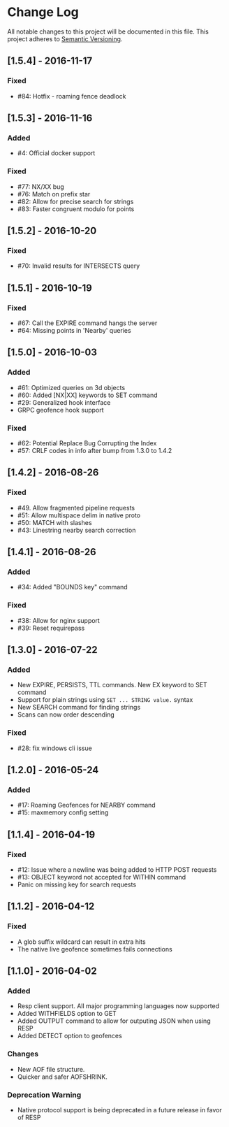 # Change Log
All notable changes to this project will be documented in this file.
This project adheres to [Semantic Versioning](http://semver.org/).

## [1.5.4] - 2016-11-17
### Fixed
- #84: Hotfix - roaming fence deadlock

## [1.5.3] - 2016-11-16
### Added
- #4: Official docker support
### Fixed
- #77: NX/XX bug
- #76: Match on prefix star
- #82: Allow for precise search for strings
- #83: Faster congruent modulo for points

## [1.5.2] - 2016-10-20
### Fixed
- #70: Invalid results for INTERSECTS query

## [1.5.1] - 2016-10-19
### Fixed
- #67: Call the EXPIRE command hangs the server
- #64: Missing points in 'Nearby' queries

## [1.5.0] - 2016-10-03
### Added
- #61: Optimized queries on 3d objects
- #60: Added [NX|XX] keywords to SET command
- #29: Generalized hook interface
- GRPC geofence hook support 

### Fixed
- #62: Potential Replace Bug Corrupting the Index
- #57: CRLF codes in info after bump from 1.3.0 to 1.4.2

## [1.4.2] - 2016-08-26
### Fixed
- #49. Allow fragmented pipeline requests
- #51: Allow multispace delim in native proto
- #50: MATCH with slashes 
- #43: Linestring nearby search correction

## [1.4.1] - 2016-08-26
### Added
- #34: Added "BOUNDS key" command

### Fixed
- #38: Allow for nginx support
- #39: Reset requirepass 

## [1.3.0] - 2016-07-22
### Added
- New EXPIRE, PERSISTS, TTL commands. New EX keyword to SET command
- Support for plain strings using `SET ... STRING value.` syntax
- New SEARCH command for finding strings
- Scans can now order descending

### Fixed
- #28: fix windows cli issue

## [1.2.0] - 2016-05-24
### Added
- #17: Roaming Geofences for NEARBY command
- #15: maxmemory config setting

## [1.1.4] - 2016-04-19
### Fixed
- #12: Issue where a newline was being added to HTTP POST requests
- #13: OBJECT keyword not accepted for WITHIN command
- Panic on missing key for search requests

## [1.1.2] - 2016-04-12
### Fixed
- A glob suffix wildcard can result in extra hits
- The native live geofence sometimes fails connections

## [1.1.0] - 2016-04-02
### Added
- Resp client support. All major programming languages now supported
- Added WITHFIELDS option to GET
- Added OUTPUT command to allow for outputing JSON when using RESP
- Added DETECT option to geofences

### Changes
- New AOF file structure.
- Quicker and safer AOFSHRINK.

### Deprecation Warning
- Native protocol support is being deprecated in a future release in favor of RESP
